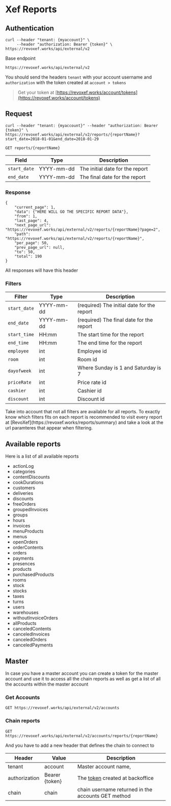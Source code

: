 # Xef Reports

## Authentication

```shell 
curl --header "tenant: {myaccount}" \
     --header "authorization: Bearer {token}" \
https://revoxef.works/api/external/v2
```

Base endpoint

`https://revoxef.works/api/external/v2`

You should send the headers `tenant` with your account username and `authorization` with the token created at `account > tokens`

> Get your token at [https://revoxef.works/account/tokens](https://revoxef.works/account/tokens)

## Request

```shell
curl --header "tenant: {myaccount}" --header "authorization: Bearer {token}" \
https://revoxef.works/api/external/v2/reports/{reportName}?start_date=2018-01-01&end_date=2018-01-29
```

`GET reports/{reportName}`

Field        | Type       | Description
-------------|------------|---------------------------
`start_date` | YYYY-mm-dd | The initial date for the report
`end_date`   | YYYY-mm-dd | The final date for the report


### Response

```shell
{
    "current_page": 1,
    "data": {"HERE WILL GO THE SPECIFIC REPORT DATA"},
    "from": 1,
    "last_page": 4,
    "next_page_url": "https://revoxef.works/api/external/v2/reports/{reportName}?page=2",
    "path": "https://revoxef.works/api/external/v2/reports/{reportName}",
    "per_page": 50,
    "prev_page_url": null,
    "to": 50,
    "total": 190
}
```

All responses will have this header

### Filters

Filter        | Type       | Description
--------------|------------|-------------
`start_date`  | YYYY-mm-dd | (required) The initial date for the report
`end_date`    | YYYY-mm-dd | (required) The final date for the report
`start_time`  | HH:mm      | The start time for the report
`end_time`    | HH:mm      | The end time for the report
`employee`    | int        | Employee id
`room`        | int        | Room id
`dayofweek`   | int        | Where Sunday is 1 and Saturday is 7
`priceRate`   | int        | Price rate id
`cashier`     | int        | Cashier id
`discount`    | int        | Discount id

<aside class="notice">
Take into account that not all filters are available for all reports. To exactly know which filters fits on each report is recommended to visit every report at [RevoXef](https://revoxef.works/reports/summary) and take a look at the url paramteres that appear when filtering.
</aside>

## Available reports
Here is a list of all available reports

* actionLog
* categories
* contentDiscounts
* cookDurations
* customers
* deliveries
* discounts
* freeOrders
* groupedInvoices
* groups
* hours
* invoices
* menuProducts
* menus
* openOrders
* orderContents
* orders
* payments
* presences
* products
* purchasedProducts
* rooms
* stock
* stocks
* taxes
* turns
* users
* warehouses
* withoutInvoiceOrders
* allProducts
* canceledContents
* canceledInvoices
* canceledOrders
* canceledPayments

## Master
In case you have a master account you can create a token for the master account and use it to access all the chain reports as well as get a list of all the accounts within the master account

### Get Accounts

`GET https://revoxef.works/api/external/v2/accounts`

### Chain reports

`GET https://revoxef.works/api/external/v2/accounts/reports/{reportName}`

And you have to add a new header that defines the chain to connect to

Header        | Value          | Description
--------------|----------------|-----------
tenant        | account        | Master account name,
authorization | Bearer {token} | The [token](https://revoxef.works/account/tokens) created at backoffice
chain         | chain          |chain username returned in the accounts GET method

```